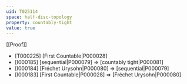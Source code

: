 ```yaml
---
uid: T025114
space: half-disc-topology
property: countably-tight
value: true
---
```

[[Proof]]

* [T000225] [First Countable|P000028]
* [I000185] [sequential|P000079] => [countably tight|P000081]
* [I000184] [Fréchet Urysohn|P000080] => [sequential|P000079]
* [I000183] [First Countable|P000028] => [Fréchet Urysohn|P000080]

